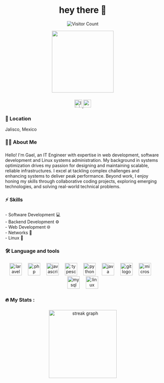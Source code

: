 <h1 align="center">hey there 👋</h1>

<p align="center">
  <img src="https://hits.sh/github.com/mi-usuario/mi-repo.svg?style=for-the-badge" alt="Visitor Count">
</p>

<div align="center">
  <img height="200" src="https://64.media.tumblr.com/tumblr_m24q6qFMwM1qlms3vo1_500.gif"/>
</div>

###

<div align="center">
  <a href="https://www.linkedin.com/in/gaelgrcb/" target="_blank">
    <img src="https://img.shields.io/static/v1?message=LinkedIn&logo=linkedin&label=&color=0077B5&logoColor=white&labelColor=&style=for-the-badge" height="25" alt="linkedin logo"  />
  </a>
  <a href="mailto:gaelgarciabst@gmail.com" target="_blank">
    <img src="https://img.shields.io/static/v1?message=Gmail&logo=gmail&label=&color=D14836&logoColor=white&labelColor=&style=for-the-badge" height="25" alt="gmail logo"  />
  </a>
</div>

###

<div class="location-header">
  <h3 align="left">📍 Location</h3>
  <p>Jalisco, Mexico</p>
</div>


###

<h3 align="left">👩‍💻  About Me</h3>

###

<p align="left">Hello! I'm Gael, an IT Engineer with expertise in web development, software development and Linux systems administration. My background in systems optimization drives my passion for designing and maintaining scalable, reliable infrastructures. I excel at tackling complex challenges and enhancing systems to deliver peak performance. Beyond work, I enjoy honing my skills through collaborative coding projects, exploring emerging technologies, and solving real-world technical problems.</p>

###

<h3 align="left">⚡ Skills</h3>

###

<p align="left">- Software Development 💻<br>- Backend Development ⚙️<br>- Web Development 🌐<br>- Networks 🛜<br>- Linux 🐧</p>

###

<h3 align="left">🛠 Language and tools</h3>

###

<div align="center">
  <img src="https://cdn.jsdelivr.net/gh/devicons/devicon/icons/laravel/laravel-original.svg" height="40" alt="laravel logo"  />
  <img width="12" />
  <img src="https://cdn.jsdelivr.net/gh/devicons/devicon/icons/php/php-original.svg" height="40" alt="php logo"  />
  <img width="12" />
  <img src="https://cdn.jsdelivr.net/gh/devicons/devicon/icons/javascript/javascript-original.svg" height="40" alt="javascript logo"  />
  <img width="12" />
  <img src="https://cdn.jsdelivr.net/gh/devicons/devicon/icons/typescript/typescript-original.svg" height="40" alt="typescript logo"  />
  <img width="12" />
  <img src="https://cdn.jsdelivr.net/gh/devicons/devicon/icons/python/python-original.svg" height="40" alt="python logo"  />
  <img width="12" />
  <img src="https://cdn.jsdelivr.net/gh/devicons/devicon/icons/java/java-original.svg" height="40" alt="java logo"  />
  <img width="12" />
  <img src="https://cdn.jsdelivr.net/gh/devicons/devicon/icons/git/git-original.svg" height="40" alt="git logo"  />
  <img width="12" />
  <img src="https://cdn.jsdelivr.net/gh/devicons/devicon/icons/microsoftsqlserver/microsoftsqlserver-plain.svg" height="40" alt="microsoftsqlserver logo"  />
  <img width="12" />
  <img src="https://cdn.jsdelivr.net/gh/devicons/devicon/icons/mysql/mysql-original.svg" height="40" alt="mysql logo"  />
  <img width="12" />
  <img src="https://cdn.jsdelivr.net/gh/devicons/devicon/icons/linux/linux-original.svg" height="40" alt="linux logo"  />
</div>

###

<h3 align="left">🔥   My Stats :</h3>

###

<div align="center">
  <img src="https://streak-stats.demolab.com?user=gaelgrcb&locale=en&mode=daily&theme=dark&hide_border=false&border_radius=5&order=3" height="220" alt="streak graph"  />
</div>

###


